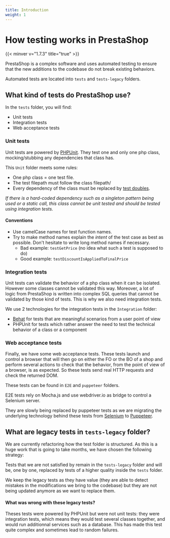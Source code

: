 ```yaml
---
title: Introduction
weight: 1
---
```


# How testing works in PrestaShop
{{< minver v="1.7.3" title="true" >}}

PrestaShop is a complex software and uses automated testing to ensure that the new additions to the codebase do not break existing behaviors.

Automated tests are located into `tests` and `tests-legacy` folders.

## What kind of tests do PrestaShop use?

In the `tests` folder, you will find:

- Unit tests
- Integration tests
- Web acceptance tests

### Unit tests

Unit tests are powered by [PHPUnit][1]. They test one and only one php class, mocking/stubbing any dependencies that class has.

This `Unit` folder meets some rules:

- One php class = one test file.
- The test filepath must follow the class filepath/
- Every dependency of the class must be replaced by [test doubles][2].

*If there is a hard-coded dependency such as a singleton pattern being used
or a static call, this class cannot be unit tested and should be tested using
integration tests.*

#### Conventions

- Use camelCase names for test function names.
- Try to make method names explain the *intent* of the test case as best as possible. Don't hesitate to write long method names if necessary.
	- Bad example: `testGetPrice` (no idea what such a test is supposed to do)
	- Good example: `testDiscountIsAppliedToFinalPrice`

### Integration tests

Unit tests can validate the behavior of a php class when it can be isolated.
However some classes cannot be validated this way. Moreover, a lot of logic from PrestaShop is written into complex SQL queries that cannot be validated by those kind of tests. This is why we also need integration tests.

We use 2 technologies for the integration tests in the `Integration` folder:

- [Behat][3] for tests that are meaningful scenarios from a user point of view
- PHPUnit for tests which rather answer the need to test the technical behavior of a class or a component

### Web acceptance tests

Finally, we have some web acceptance tests. These tests launch and control a browser that will then go on either the FO or the BO of a shop and perform several actions to check that the behavior, from the point of view of a browser, is as expected. So these tests send real HTTP requests and check the returned DOM.

These tests can be found in `E2E` and `puppeteer` folders.

E2E tests rely on Mocha.js and use webdriver.io as bridge to control a Selenium server.

They are slowly being replaced by puppeteer tests as we are migrating the underlying technology behind these tests from [Selenium][4] to [Puppeteer][5].

## What are legacy tests in `tests-legacy` folder?

We are currently refactoring how the test folder is structured. As this is a huge work that is going to take months, we have chosen the following strategy:

Tests that we are not satisfied by remain in the `tests-legacy` folder and will be, one by one, replaced by tests of a higher quality inside the `tests` folder.

We keep the legacy tests as they have value (they are able to detect mistakes in the modifications we bring to the codebase) but they are not being updated anymore as we want to replace them.

#### What was wrong with these legacy tests?

Theses tests were powered by PHPUnit but were not unit tests: they were integration tests, which means they would test several classes together, and would run additionnal services such as a database. This has made this test quite complex and sometimes lead to random failures.


[1]: https://phpunit.de/
[2]: https://martinfowler.com/articles/mocksArentStubs.html#TheDifferenceBetweenMocksAndStubs
[3]: http://behat.org/en/latest/
[4]: https://www.seleniumhq.org/
[5]: https://github.com/GoogleChrome/puppeteer
